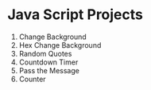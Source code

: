 # Java Script Projects

1. Change Background
2. Hex Change Background
3. Random Quotes
4. Countdown Timer
5. Pass the Message
6. Counter
